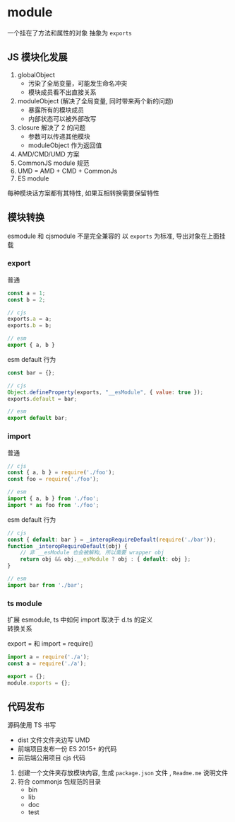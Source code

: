 # module

一个挂在了方法和属性的对象 抽象为 `exports`

## JS 模块化发展

1. globalObject
    - 污染了全局变量，可能发生命名冲突
    - 模块成员看不出直接关系
2. moduleObject (解决了全局变量, 同时带来两个新的问题)
    - 暴露所有的模块成员
    - 内部状态可以被外部改写
3. closure 解决了 2 的问题
    - 参数可以传递其他模块
    - moduleObject 作为返回值
4. AMD/CMD/UMD 方案
5. CommonJS module 规范
6. UMD = AMD + CMD + CommonJs
7. ES module

每种模块话方案都有其特性, 如果互相转换需要保留特性

## 模块转换

esmodule 和 cjsmodule 不是完全兼容的
以 `exports` 为标准, 导出对象在上面挂载  

### export

普通

```js
const a = 1;
const b = 2;

// cjs
exports.a = a;
exports.b = b;

// esm
export { a, b }
```

esm default 行为

```js
const bar = {};

// cjs
Object.defineProperty(exports, "__esModule", { value: true });
exports.default = bar;

// esm
export default bar;
```

### import

普通

```js
// cjs
const { a, b } = require('./foo');
const foo = require('./foo');

// esm
import { a, b } from './foo';
import * as foo from './foo';
```

esm default 行为

```js
// cjs
const { default: bar } = _interopRequireDefault(require('./bar'));
function _interopRequireDefault(obj) { 
    // 非 __esModule 也会被解构, 所以需要 wrapper obj
    return obj && obj.__esModule ? obj : { default: obj };
}

// esm
import bar from './bar';
```

### ts module

扩展 esmodule, ts 中如何 import 取决于 d.ts 的定义  
转换关系

export = 和 import = require()

```js
import a = require('./a');
const a = require('./a');

export = {};
module.exports = {};
```

## 代码发布

源码使用 TS 书写

- dist 文件文件夹边写 UMD
- 前端项目发布一份 ES 2015+ 的代码
- 前后端公用项目 cjs 代码

1. 创建一个文件夹存放模块内容, 生成 `package.json` 文件 , `Readme.me` 说明文件
2. 符合 commonjs 包规范的目录
    - bin
    - lib
    - doc
    - test
